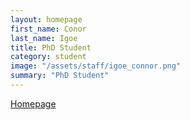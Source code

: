 ```yaml
---
layout: homepage
first_name: Conor
last_name: Igoe
title: PhD Student
category: student
image: "/assets/staff/igoe_connor.png"
summary: "PhD Student"
---
```


[Homepage][1]

[1]:<https://cvigoe.github.io/website/>
